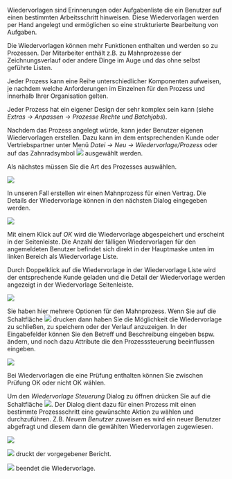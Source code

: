 Wiedervorlagen sind Erinnerungen oder Aufgabenliste die ein Benutzer auf einen bestimmten Arbeitsschritt hinweisen. Diese Wiedervorlagen werden per Hand angelegt und ermöglichen so eine strukturierte Bearbeitung von Aufgaben. 

Die Wiedervorlagen können mehr Funktionen enthalten und werden so zu Prozessen. Der Mitarbeiter enthält z.B. zu Mahnprozesse der Zeichnungsverlauf oder andere Dinge im Auge und das  ohne selbst geführte Listen.

Jeder Prozess kann eine Reihe unterschiedlicher Komponenten aufweisen, je nachdem welche Anforderungen im Einzelnen für den Prozess und innerhalb Ihrer Organisation gelten. 

Jeder Prozess hat ein eigener Design der sehr komplex sein kann (siehe *Extras → Anpassen → Prozesse Rechte und Batchjobs*). 

Nachdem das Prozess angelegt würde, kann jeder Benutzer eigenen Wiedervorlagen erstellen.
Dazu kann  im dem entsprechenden Kunde oder Vertriebspartner unter Menü *Datei → Neu → Wiedervorlage/Prozess* oder auf das Zahnradsymbol ![](http://xpecto.github.io/docs/img/img_1427124269211.png) ausgewählt werden.

Als nächstes müssen Sie die Art des Prozesses auswählen. 

![](http://xpecto.github.io/docs/img/img_1427125664097.png)

In unseren Fall erstellen wir einen Mahnprozess für einen Vertrag. Die Details der Wiedervorlage können in den nächsten Dialog eingegeben werden.

![](http://xpecto.github.io/docs/img/img_1434095731925.png)

Mit einem Klick auf *OK* wird die Wiedervorlage abgespeichert und erscheint in der Seitenleiste. 
Die Anzahl der fälligen Wiedervorlagen für den angemeldeten Benutzer befindet sich direkt in der Hauptmaske unten im linken Bereich als Wiedervorlage Liste. 

Durch Doppelklick auf die Wiedervorlage in der Wiedervorlage Liste wird der entsprechende Kunde geladen und die Detail der Wiedervorlage werden angezeigt in der Wiedervorlage Seitenleiste. 

![](http://xpecto.github.io/docs/img/img_1434095789852.png)

Sie haben hier mehrere  Optionen für den Mahnprozess. 
Wenn Sie auf die Schaltfläche ![](http://xpecto.github.io/docs/img/img_1434096550097.png) drucken dann haben Sie die Möglichkeit  die Wiedervorlage zu schließen, zu speichern oder der Verlauf anzuzeigen.
In der Eingabefelder können Sie den Betreff und Beschreibung eingeben bspw. ändern, und noch dazu Attribute die den Prozesssteuerung beeinflussen eingeben.

![](http://xpecto.github.io/docs/img/img_1434095854447.png)

Bei Wiedervorlagen die eine Prüfung enthalten können Sie zwischen Prüfung OK oder nicht OK wählen.

Um den *Wiedervorlage Steuerung* Dialog zu öffnen drücken Sie auf die Schaltfläche ![](http://xpecto.github.io/docs/img/img_1434097634985.png). Der Dialog dient dazu für einen Prozess mit einen bestimmte Prozessschritt eine gewünschte Aktion zu wählen und durchzuführen. Z.B. *Neuem Benutzer zuweisen* es wird ein neuer Benutzer abgefragt und diesem dann die gewählten Wiedervorlagen zugewiesen.

![](http://xpecto.github.io/docs/img/img_1434095945225.png)

![](http://xpecto.github.io/docs/img/img_1434096802280.png) druckt der vorgegebener Bericht.

![](http://xpecto.github.io/docs/img/img_1434096840070.png) beendet die Wiedervorlage.